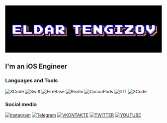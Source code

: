 [![Header](https://github.com/madpuncher/madpuncher/blob/main/assets/header.jpg)](https://www.instagram.com/eldar_tengizov)

## I'm an iOS Engineer

### Languages and Tools 
![XCode](https://img.shields.io/badge/-XCode-090909?style=for-the-badge&logo=xcode&logoColor=47C5FB)
![Swift](https://img.shields.io/badge/-Swift-090909?style=for-the-badge&logo=Swift&logoColor=F88C00)
![FireBase](https://img.shields.io/badge/-FireBase-090909?style=for-the-badge&logo=FireBase&logoColor=E9D54D)
![Realm](https://img.shields.io/badge/-Realm-090909?style=for-the-badge&logo=Realm&logoColor=red)
![CocoaPods](https://img.shields.io/badge/-CocoaPods-090909?style=for-the-badge&logo=CocoaPods&logoColor=green)
![GIT](https://img.shields.io/badge/-GIT-090909?style=for-the-badge&logo=GIT&logoColor=white)
![XCode](https://img.shields.io/badge/-SwiftUI-090909?style=for-the-badge&logo=circle&logoColor=47C5FB)


### Social media
[![Instagram](https://img.shields.io/badge/-Instagram-090909?style=for-the-badge&logo=Instagram&logoColor=FF0000)](https://www.instagram.com/eldar_tengizov)
[![Telegram](https://img.shields.io/badge/-Telegram-090909?style=for-the-badge&logo=Telegram&logoColor=27A0D9)](https://t.me/madpuncher)
[![VKONTAKTE](https://img.shields.io/badge/-VKONTAKTE-090909?style=for-the-badge&logo=VK&logoColor=4F7DB3)](https://vk.com/madpuncher)
[![TWITTER](https://img.shields.io/badge/-TWITTER-090909?style=for-the-badge&logo=TWITTER&logoColor=1C9DEB)](https://twitter.com/justpuncher)
[![YOUTUBE](https://img.shields.io/badge/-YOUTUBE-090909?style=for-the-badge&logo=YOUTUBE&logoColor=FF0000)](https://www.youtube.com/c/PUNCHERCODE)

